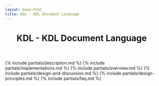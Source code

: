 ```yaml
---
layout: base.html
title: KDL - KDL Document Language
---
```


<header class="py-10 bg-gray-300">
  <h1 class="text-4xl text-center">KDL - KDL Document Language</h1>
</header>

{% include partials/description.md %}
{% include partials/implementations.md %}
{% include partials/overview.md %}
{% include partials/design-and-discussion.md %}
{% include partials/design-principles.md %}
{% include partials/faq.md %}
